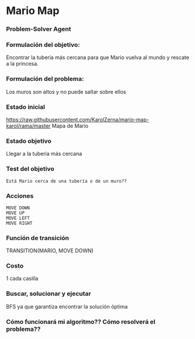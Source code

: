 # Mario Map

### Problem-Solver Agent

### Formulación del objetivo: 
Encontrar la tubería más cercana para que Mario vuelva al mundo y rescate a la princesa.

### Formulación del problema:
Los muros son altos y no puede saltar sobre ellos

### Estado inicial
https://raw.githubusercontent.com/KarolZerna/mario-map-karol/rama/master
Mapa de Mario

### Estado objetivo
Llegar a la tubería más cercana

### Test del objetivo
	Está Mario cerca de una tubería o de un muro??

### Acciones
	MOVE DOWN
	MOVE UP
	MOVE LEFT
	MOVE RIGHT

### Función de transición
TRANSITION(MARIO, MOVE DOWN)

### Costo
1 cada casilla

### Buscar, solucionar y ejecutar
BFS ya que garantiza encontrar la solución óptima

### Cómo funcionará mi algoritmo?? Cómo resolverá el problema??

